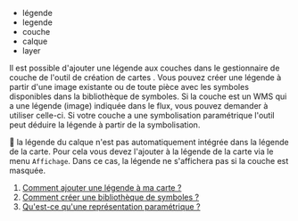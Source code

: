 - légende
- legende
- couche
- calque
- layer

Il est possible d'ajouter une légende aux couches dans le gestionnaire de couche de l'outil de création de cartes <i class="fg-map-legend"></i>.
Vous pouvez créer une légende à partir d'une image existante ou de toute pièce avec les symboles disponibles dans la bibliothèque de symboles.
Si la couche est un WMS qui a une légende (image) indiquée dans le flux, vous pouvez demander à utiliser celle-ci. Si votre couche a une symbolisation paramétrique l'outil peut déduire la légende à partir de la symbolisation.

📝 la légende du calque n'est pas automatiquement intégrée dans la légende de la carte. 
Pour cela vous devez l'ajouter à la légende de la carte via le menu <i class="fg-map-legend colored"></i> `Affichage`. 
Dans ce cas, la légende ne s'affichera pas si la couche est masquée.


1. [Comment ajouter une légende à ma carte ?](./Comment_créer_une_légende.md)
1. [Comment créer une bibliothèque de symboles ?](../symboliser/Comment_créer_une_bibliothèque_de_symboles.md)
1. [Qu'est-ce qu'une représentation paramétrique ?](../symboliser/Qu'est-ce_qu'une_représentation_paramétrique.md)
